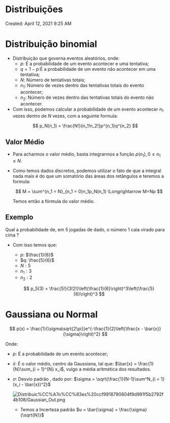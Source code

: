 # Distribuições

Created: April 12, 2021 9:25 AM

# Distribuição binomial

- Distribuição que governa eventos aleatórios, onde:
    - $p:$ É a probabilidade de um evento acontecer e uma tentativa;
    - $q = 1-p:$É a probabilidade de um evento não acontecer em uma tentativa;
    - $N:$ Número de tentativas totais;
    - $n_1:$ Número de vezes dentro das tentativas totais do evento acontecer;
    - $n_2:$ Número de vezes dentro das tentativas totais do evento não acontecer.
- Com isso, podemos calcular a probabilidade de um evento acontecer $n_1$ vezes dentro de $N$ vezes, com a seguinte formula:

$$
p_N(n_1) = \frac{N!}{n_1!n_2!}p^{n_1}q^{n_2}
$$

## Valor Médio

- Para acharmos o valor médio, basta integrarmos a função $p(n_1), 0 \le n_1 \le N$.
- Como temos dados discretos, podemos utilizar o fato de que a integral nada mais é do que um somatório das áreas dos retângulos e teremos a formula:
    
    $$
    M = \sum^{n_1 = N}_{n_1 = 0}n_1p_N(n_1) \Longrightarrow M=Np
    $$
    
    Temos então a fórmula do valor médio.
    

## Exemplo

Qual a probabilidade de, em 5 jogadas de dado, o número $1$ caia virado para cima ? 

- Com isso temos que:
    - $p:$ $\frac{1}{6}$
    - $q: \frac{5}{6}$
    - $N: 5$
    - $n_1: 3$
    - $n_2: 2$
    
    $$
    p_5(3) = \frac{5!}{3!2!}\left(\frac{1}{6}\right)^3\left(\frac{5}{6}\right)^3
    $$
    

# Gaussiana ou Normal

$$
p(x) = \frac{1}{\sigma\sqrt{2\pi}}e^{-\frac{1}{2}\left(\frac{x - \bar{x}}{\sigma}\right)^2}
$$

Onde:

- $p:$ É a probabilidade de um evento acontecer;
- $\bar{x}:$ É o valor médio, centro da Gaussiana, tal que: $\bar{x} = \frac{1}{N}\sum_{i = 1}^{N} x_i$, vulgo a média aritmética dos resultados.
- $\sigma:$  Desvio padrão , dado por: $\sigma = \sqrt{\frac{1}{N-1}\sum^N_{i = 1}(x_i - \bar{x})^2}$
    
    
    ![Distribuic%CC%A7o%CC%83es%20ccf9918790604f9d991f5b2792f4b108/Gaussian_Out.png](Distribuic%CC%A7o%CC%83es%20ccf9918790604f9d991f5b2792f4b108/Gaussian_Out.png)
    
    - Temos a Incerteza padrão $u = \bar{\sigma} = \frac{\sigma}{\sqrt{N}}$